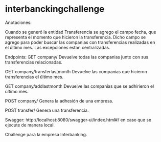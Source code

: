# interbanckingchallenge

Anotaciones:

Cuando se generó la entidad Transferencia se agrego el campo fecha, que representa el momento que hicieron la transferencia. Dicho campo se agrego para poder buscar las companias con transferencias realizadas en el último mes.
Las excepciones estan centralizadas.

Endpoints:
GET company/ Devuelve todas las companias junto con sus transferencias relacionadas.

GET company/transferlastmonth Devuelve las companias que hicieron transferencias el último mes.

GET company/addlastmonth Devuelve las companias que se adhirieron el último mes.

POST company/ Genera la adhesión de una empresa.

POST transfer/ Genera una transferencia.

Swagger: http://localhost:8080/swagger-ui/index.html#/ en caso que se ejecute de manera local.  

Challenge para la empresa Interbanking.
